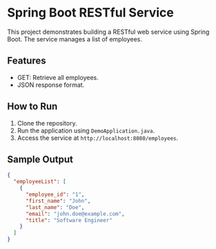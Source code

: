 # Spring Boot RESTful Service

This project demonstrates building a RESTful web service using Spring Boot. The service manages a list of employees.

## Features
- GET: Retrieve all employees.
- JSON response format.

## How to Run
1. Clone the repository.
2. Run the application using `DemoApplication.java`.
3. Access the service at `http://localhost:8080/employees`.

## Sample Output
```json
{
  "employeeList": [
    {
      "employee_id": "1",
      "first_name": "John",
      "last_name": "Doe",
      "email": "john.doe@example.com",
      "title": "Software Engineer"
    }
  ]
}
